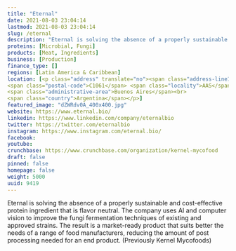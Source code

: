 ```yaml
---
title: "Eternal"
date: 2021-08-03 23:04:14
lastmod: 2021-08-03 23:04:14
slug: /eternal
description: "Eternal is solving the absence of a properly sustainable and cost-effective protein ingredient that is flavor neutral. The company uses AI and computer vision to improve the fungi fermentation techniques of existing and approved strains. The result is a market-ready product that suits better the needs of a range of food manufacturers, reducing the amount of post processing needed for an end product. (Previously Kernel Mycofoods)"
proteins: [Microbial, Fungi]
products: [Meat, Ingredients]
business: [Production]
finance_type: []
regions: [Latin America & Caribbean]
location: [<p class="address" translate="no"><span class="address-line1">Arenales 1635</span><br>
<span class="postal-code">C1061</span> <span class="locality">AAS</span><br>
<span class="administrative-area">Buenos Aires</span><br>
<span class="country">Argentina</span></p>]
featured_image: "dZWRdv0A_400x400.jpg"
website: https://www.eternal.bio/
linkedin: https://www.linkedin.com/company/eternalbio
twitter: https://twitter.com/eternalbio
instagram: https://www.instagram.com/eternal.bio/
facebook: 
youtube: 
crunchbase: https://www.crunchbase.com/organization/kernel-mycofood
draft: false
pinned: false
homepage: false
weight: 5000
uuid: 9419
---
```

Eternal is solving the absence of a properly sustainable and cost-effective protein ingredient that is flavor neutral. The company uses AI and computer vision to improve the fungi fermentation techniques of existing and approved strains. The result is a market-ready product that suits better the needs of a range of food manufacturers, reducing the amount of post processing needed for an end product. (Previously Kernel Mycofoods)
